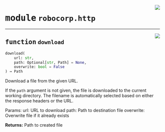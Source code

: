 <!-- markdownlint-disable -->

<a href="https://github.com/robocorp/robo/tree/master/http/src/robocorp/http/__init__.py#L0"><img align="right" style="float:right;" src="https://img.shields.io/badge/-source-cccccc?style=flat-square" /></a>

# <kbd>module</kbd> `robocorp.http`





---

<a href="https://github.com/robocorp/robo/tree/master/http/src/robocorp/http/_http.py#L13"><img align="right" style="float:right;" src="https://img.shields.io/badge/-source-cccccc?style=flat-square" /></a>

## <kbd>function</kbd> `download`

```python
download(
    url: str,
    path: Optional[str, Path] = None,
    overwrite: bool = False
) → Path
```

Download a file from the given URL. 

If the `path` argument is not given, the file is downloaded to the current working directory. The filename is automatically selected based on either the response headers or the URL. 

Params: url: URL to download path: Path to destination file overwrite: Overwrite file if it already exists 



**Returns:**
 Path to created file 


